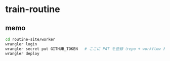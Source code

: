 # train-routine

## memo

```sh
cd routine-site/worker
wrangler login
wrangler secret put GITHUB_TOKEN   # ここに PAT を登録（repo + workflow 権限）
wrangler deploy
```

